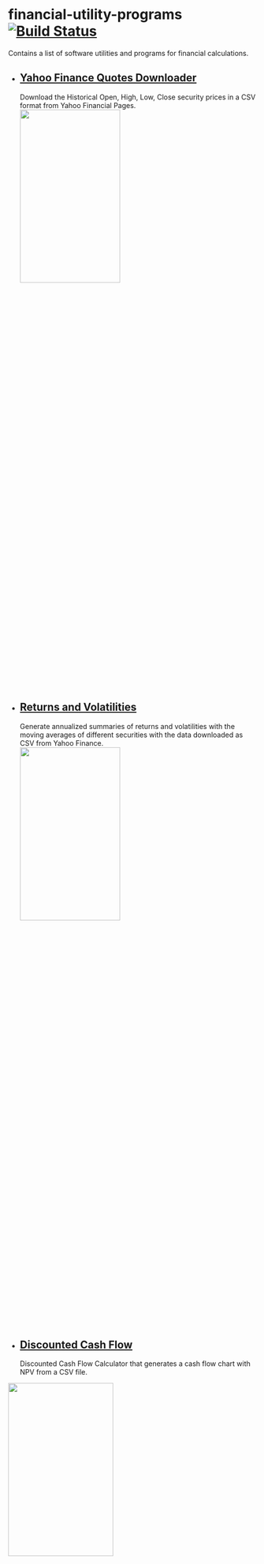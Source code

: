 # financial-utility-programs [![Build Status](https://travis-ci.com/SamSamhuns/financial-utility-programs.svg?branch=master)](https://travis-ci.com/SamSamhuns/financial-utility-programs)

Contains a list of software utilities and programs for financial calculations.
-   ## [Yahoo Finance Quotes Downloader](#yahoo_finance_historical_data_download)
    Download the Historical Open, High, Low, Close security prices in a CSV format from Yahoo Financial Pages.</br>
    <img src='https://raw.githubusercontent.com/SamSamhuns/financial-utility-programs/master/Return and Volatilities/S&P500_OHLC.png' width='65%' height='30%'>
    
-   ## [Returns and Volatilities](#rav)
    Generate annualized summaries of returns and volatilities with the moving averages of different securities with the data downloaded as CSV from Yahoo Finance. </br>
    <img src='https://raw.githubusercontent.com/SamSamhuns/financial-utility-programs/master/Return and Volatilities/security_returns.png' width='65%' height='30%'>
    
-   ## [Discounted Cash Flow](#dcf)
     Discounted Cash Flow Calculator that generates a cash flow chart with NPV from a CSV file.
   <img src='https://raw.githubusercontent.com/SamSamhuns/financial-utility-programs/master/Discounted Cash Flow/cash_flow_fig.png' width='65%' height='30%'>

-   ## [Value_Realization_Model](#vrm)
    Probability modeling of binary stock value expectations from sequence of buys or sells for a stock given a trading scenario for different proportions of informed and uninformed traders.
    <img src='https://raw.githubusercontent.com/SamSamhuns/financial-utility-programs/master/Value Realization Model/fig_output/high_low_prob_output.png' width='65%' height='30%'>
   
## Prerequisites
Python 3.5.0 or later.

## Installing
Virtual environment packages with `virtualenv` or `anaconda` are recommended for both Windows and Linux/BSD based systems.

### Linux/BSD

After cloning the repository, install the required python packages using pip.
```git
git clone https://github.com/SamSamhuns/financial-utility-programs
pip install -r requirements.txt
```
### Windows

Download a copy of this <a href='https://github.com/SamSamhuns/financial-utility-programs'>github repository. </a>
Two options are available after this:

-   <a href='https://www.anaconda.com/download/#macos'>`Anaconda`</a> is recommended for Windows system.
Use the following command in the anaconda prompt to install modules from requirements.txt.
`conda install --yes --file requirements.txt`

-   Install <a href='https://www.python.org/downloads/'>`python`</a> and add it to your `PATH` system variable. Then install the <a  href='https://github.com/BurntSushi/nfldb/wiki/Python-&-pip-Windows-installation'>`pip`</a> package.                The `pip install -r requirements.txt` command now be used in the command prompt.

## Running the scripts

Individual instructions for running the utility scripts are also present inside each python file. 
The instructions are equivalent for both Windows and Linux/BSD systems given that python has been added to the PATH system variable in Windows systems.

In Unix, Linux and other BSD based systems, use the following command in the bash shell to ensure python file is exeutable.
```bash
chmod u+x python_script.py
```

### DCF
The CSV file name must entered as the first command line argument for the DCF calculation to work.
```bash
python3 main_DCF.py <yearly_discount_rate> <name_of_csv_file.csv>
```
A cash_flow_fig_png file will be generated that contains the cash flow diagram.

### VRM 
<p>
The Value Realization Model uses a simple model to predict the probability of a high value or a low value for a stock given the sequence of buys(asks being lifted) or sells(bids being hit).        
The script will prompt the user to enter a sequence of buy(s)/sell(s) like `bbssbs` or `BSBSBB`. And to enter the proportion of informed traders assumed to be present in the market.
</p>

Buy/sell sequences can also be entered through a text file containing these sequences as the first command line argument to the script_name.

```
python3 main_VRM.py <OPTIONAL-buy-sell-sequence.txt>
```

### Yahoo_Finance_Historical_Data_Download
<p>
Yahoo stopped its old EOD data download API as of May 2017 after the acquisition by Verizon.
Yahoo financial EOD data, however, still works on Yahoo financial pages. These download links uses a "crumb" for authentication with a cookie "B". This code is provided to obtain such matching cookie and crumb. This code also downloads end of day stock quote from Yahoo finance.
</p>
Once the cookie/crumb is obtained, the querying URL is as following:

```bash
https://query1.finance.yahoo.com/v7/finance/download/TTTT?period1=pppppppp&period2=qqqqqqqq&interval=1mo&events=eeeeeeee&crumb=cccccccc
```

where

-    TTTT - Ticker (e.g., DJI, AAPL, etc.)
-    pppppppp - Period1 is the timestamp (POSIX time stamp) of the beginning date
-    qqqqqqqq - Period2 is the timestamp (POSIX time stamp) of the ending date
-    eeeeeeee - Event, can be one of 'history', 'div', or 'split'
-    cccccccc - Crumb

The resulting CSV file is in the format:
`Date, Open, High, Low, Close, Adj Close, Volume`

The new API is different from the old API in several ways:

-    In the older API, the data fields were not adjusted.
-    In the new CSV files the `Close` is adjusted for both dividends and splits, while the `Open, High, Low` are only adjusted for splits.
-    The order of the rows for historical quote by the new API is chronical ( counter_chronical in the old API ).
-    Some of the values are recorded as NULL in the new API.

To download the CSV returns file using a script.

```bash
python security_csv.py <ticker_symbol> <start_date_YYYYMMDD> <end_date_YYYYMMDD> <quote_or_dividend_or_split> <interval_1d_1wk_1mo>
```

A possible example query to get GOOGL stock quotes from Jan 15, 2014 to Jan 18 2018 given a monthly interval:
```bash
python security_csv.py GOOGL 20140115 20180118 quote 1mo
```

### RAV
<p>
The Returns and Volatilities model takes security returns data imported from the Yahoo Finance API or downloaded from Yahoo Finance as a CSV file. The returns can be download from Yahoo Finance or the `security_csv.py` script can be used to directly download the return data in CSV. 
</p>

To generate a summary of the returns and volatilities with their annualized calculations.

```bash
python main_RAV.py returns.csv
```

The returns.csv file must be in the same format downloaded from the <a href='https://finance.yahoo.com/quote/%5EGSPC/history?p=%5EGSPC'>Yahoo Finance historical prices section.</a></br>
CSV file format `Date, Open, High, Low, Close, Adj Close, Volume`

### Built With

-   [Python 3.6](https://www.python.org/downloads/release/python-360/) - The Programming tool used

### Versioning

Version tracked directly with Git

### Authors

-   **Samridha Shrestha**

### License

This project is licensed under the Apache 2.0 License - see the [License.md](License.md) file for details

### Acknowledgments

-   Python open source libraries
-   Yahoo Finance 
-   GitHub user c0redumb <a href="https://github.com/c0redumb/yahoo_quote_download">repository</a> on yahoo_quote_download
-   <a href='http://people.stern.nyu.edu/jhasbrou/'>Joel Hasbrouck</a>, NYU Stern Principles of Securities Trading, FINC-UB.0049, Spring 201. 

### Contributing [![contributions welcome](https://img.shields.io/badge/contributions-welcome-brightgreen.svg?style=flat)](https://github.com/dwyl/esta/issues)
